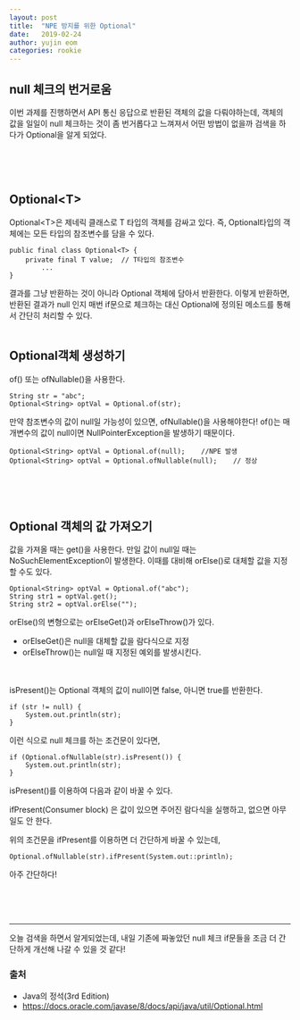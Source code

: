 ```yaml
---
layout: post
title:  "NPE 방지를 위한 Optional"
date:   2019-02-24
author: yujin eom
categories: rookie
---
```


## null 체크의 번거로움
이번 과제를 진행하면서 API 통신 응답으로 반환된 객체의 값을 다뤄야하는데, 객체의 값을 일일이 null 체크하는 것이 좀 번거롭다고 느껴져서 어떤 방법이 없을까 검색을 하다가 Optional을 알게 되었다.

<br><br><br>
## Optional\<T>
Optional\<T>은 제네릭 클래스로 T 타입의 객체를 감싸고 있다. 즉, Optional타입의 객체에는 모든 타입의 참조변수를 담을 수 있다.

```
public final class Optional<T> {
    private final T value;  // T타입의 참조변수
        ...
}
```

결과를 그냥 반환하는 것이 아니라 Optional 객체에 담아서 반환한다. 이렇게 반환하면, 반환된 결과가 null 인지 매번 if문으로 체크하는 대신 Optional에 정의된 메소드를 통해서 간단히 처리할 수 있다.
<br><br>
## Optional객체 생성하기
of() 또는 ofNullable()을 사용한다.

```
String str = "abc";
Optional<String> optVal = Optional.of(str);
```

만약 참조변수의 값이 null일 가능성이 있으면, ofNullable()을 사용해야한다!
of()는 매개변수의 값이 null이면 NullPointerException을 발생하기 때문이다.

```
Optional<String> optVal = Optional.of(null);    //NPE 발생
Optional<String> optVal = Optional.ofNullable(null);    // 정상
```

<br><br><br>
## Optional 객체의 값 가져오기
값을 가져올 때는 get()을 사용한다. 만일 값이 null일 때는 NoSuchElementException이 발생한다.
이때를 대비해 orElse()로 대체할 값을 지정할 수도 있다.

```
Optional<String> optVal = Optional.of("abc");
String str1 = optVal.get();
String str2 = optVal.orElse("");
```

orElse()의 변형으로는 orElseGet()과 orElseThrow()가 있다.
* orElseGet()은 null을 대체할 값을 람다식으로 지정
* orElseThrow()는 null일 때 지정된 예외를 발생시킨다.


<br><br>
isPresent()는 Optional 객체의 값이 null이면 false, 아니면 true를 반환한다.

```
if (str != null) {
    System.out.println(str);
}
```
이런 식으로 null 체크를 하는 조건문이 있다면, 

```
if (Optional.ofNullable(str).isPresent()) {
    System.out.println(str);
}
```
isPresent()를 이용하여 다음과 같이 바꿀 수 있다.


ifPresent(Consumer<T> block) 은 값이 있으면 주어진 람다식을 실행하고, 없으면 아무일도 안 한다.

위의 조건문을 ifPresent를 이용하면 더 간단하게 바꿀 수 있는데,

```
Optional.ofNullable(str).ifPresent(System.out::println);
```
아주 간단하다!



<br><br><br>
* * *
오늘 검색을 하면서 알게되었는데, 내일 기존에 짜놓았던 null 체크 if문들을 조금 더 간단하게 개선해 나갈 수 있을 것 같다!


### 출처
* Java의 정석(3rd Edition)
* https://docs.oracle.com/javase/8/docs/api/java/util/Optional.html